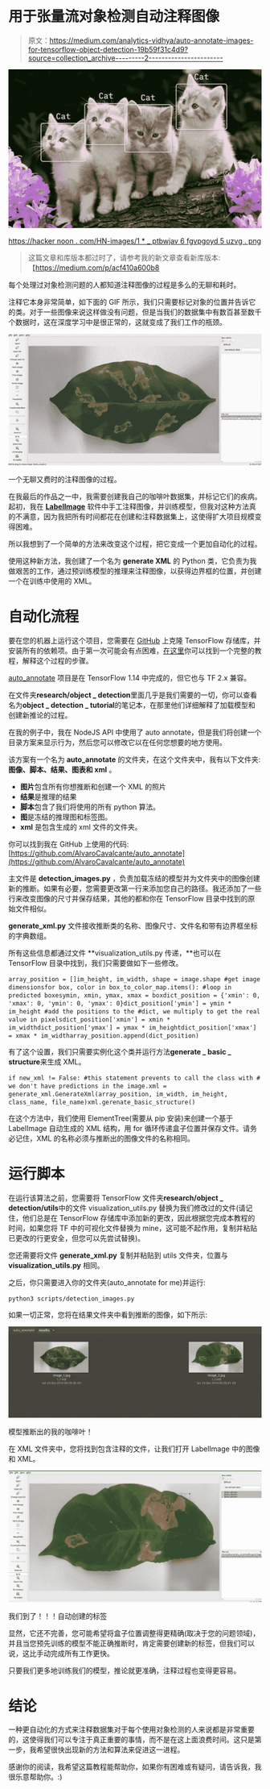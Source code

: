 # 用于张量流对象检测自动注释图像

> 原文：<https://medium.com/analytics-vidhya/auto-annotate-images-for-tensorflow-object-detection-19b59f31c4d9?source=collection_archive---------2----------------------->

![](img/f1919a400fbd252955aadf27d448c117.png)

[https://hacker noon . com/HN-images/1 * _ ptbwjav 6 fgvpgoyd 5 uzvg . png](https://hackernoon.com/hn-images/1*_ptBWjaV6FgVPgOYd5UZVg.png)

> 这篇文章和库版本都过时了，请参考我的新文章查看新库版本:【https://medium.com/p/acf410a600b8

每个处理过对象检测问题的人都知道注释图像的过程是多么的无聊和耗时。

注释它本身非常简单，如下面的 GIF 所示，我们只需要标记对象的位置并告诉它的类。对于一些图像来说这样做没有问题，但是当我们的数据集中有数百甚至数千个数据时，这在深度学习中是很正常的，这就变成了我们工作的瓶颈。

![](img/41d397adcef1cd93538399a2b4ed45b0.png)

一个无聊又费时的注释图像的过程。

在我最后的作品之一中，我需要创建我自己的咖啡叶数据集，并标记它们的疾病。起初，我在 [**LabelImage**](https://github.com/tzutalin/labelImg) 软件中手工注释图像，并训练模型，但我对这种方法真的不满意，因为我把所有时间都花在创建和注释数据集上，这使得扩大项目规模变得困难。

所以我想到了一个简单的方法来改变这个过程，把它变成一个更加自动化的过程。

使用这种新方法，我创建了一个名为 **generate XML** 的 Python 类，它负责为我做艰苦的工作，通过预训练模型的推理来注释图像，以获得边界框的位置，并创建一个在训练中使用的 XML。

# 自动化流程

要在您的机器上运行这个项目，您需要在 [GitHub](https://github.com/tensorflow/models) 上克隆 TensorFlow 存储库，并安装所有的依赖项。由于第一次可能会有点困难，[在这里](https://neptune.ai/blog/how-to-train-your-own-object-detector-using-tensorflow-object-detection-api)你可以找到一个完整的教程，解释这个过程的步骤。

[auto_annotate](https://github.com/AlvaroCavalcante/auto_annotate) 项目是在 TensorFlow 1.14 中完成的，但它也与 TF 2.x 兼容。

在文件夹**research/object _ detection**里面几乎是我们需要的一切，你可以查看名为**object _ detection _ tutorial**的笔记本，在那里他们详细解释了加载模型和创建新推论的过程。

在我的例子中，我在 NodeJS API 中使用了 auto annotate，但是我们将创建一个目录方案来显示行为，然后您可以修改它以在任何您想要的地方使用。

该方案有一个名为 **auto_annotate** 的文件夹，在这个文件夹中，我有以下文件夹:**图像、脚本、结果、图表和 xml** 。

*   **图片**包含所有你想推断和创建一个 XML 的照片
*   **结果**是推理的结果
*   **脚本**包含了我们将使用的所有 python 算法。
*   **图**是冻结的推理图和标签图。
*   **xml** 是包含生成的 xml 文件的文件夹。

你可以找到我在 GitHub 上使用的代码:[https://github.com/AlvaroCavalcante/auto_annotate](https://github.com/AlvaroCavalcante/auto_annotate)

主文件是 **detection_images.py** ，负责加载冻结的模型并为文件夹中的图像创建新的推断。如果有必要，您需要更改第一行来添加您自己的路径。我还添加了一些行来改变图像的尺寸并保存结果，其他的都和你在 TensorFlow 目录中找到的原始文件相似。

**generate_xml.py** 文件接收推断类的名称、图像尺寸、文件名和带有边界框坐标的字典数组。

所有这些信息都通过文件 **visualization_utils.py 传递，**也可以在 TensorFlow 目录中找到，我们只需要做如下一些修改。

```
array_position = []im_height, im_width, shape = image.shape #get image dimensionsfor box, color in box_to_color_map.items(): #loop in predicted boxesymin, xmin, ymax, xmax = boxdict_position = {'xmin': 0, 'xmax': 0, 'ymin': 0, 'ymax': 0}dict_position['ymin'] = ymin * im_height #add the positions to the #dict, we multiply to get the real value in pixelsdict_position['xmin'] = xmin * im_widthdict_position['ymax'] = ymax * im_heightdict_position['xmax'] = xmax * im_widtharray_position.append(dict_position)
```

有了这个设置，我们只需要实例化这个类并运行方法**generate _ basic _ structure**来生成 XML。

```
if new_xml != False: #this statement prevents to call the class with # we don't have predictions in the image.xml = generate_xml.GenerateXml(array_position, im_width, im_height, class_name, file_name)xml.gerenate_basic_structure()
```

在这个方法中，我们使用 ElementTree(需要从 pip 安装)来创建一个基于 LabelImage 自动生成的 XML 结构，用 for 循环传递盒子位置并保存文件。请务必记住，XML 的名称必须与推断出的图像文件的名称相同。

# 运行脚本

在运行该算法之前，您需要将 TensorFlow 文件夹**research/object _ detection/utils**中的文件 visualization_utils.py 替换为我们修改过的文件(请记住，他们总是在 TensorFlow 存储库中添加新的更改，因此根据您完成本教程的时间，如果您将 TF 中的可视化文件替换为 mine，这可能不起作用，复制并粘贴已更改的行更安全，但您可以先尝试替换)。

您还需要将文件 **generate_xml.py** 复制并粘贴到 utils 文件夹，位置与 **visualization_utils.py** 相同。

之后，你只需要进入你的文件夹(auto_annotate for me)并运行:

```
python3 scripts/detection_images.py
```

如果一切正常，您将在结果文件夹中看到推断的图像，如下所示:

![](img/38ebb6fd97a9ca3c351bdb05081b3ad1.png)

模型推断出的我的咖啡叶！

在 XML 文件夹中，您将找到包含注释的文件，让我们打开 LabelImage 中的图像和 XML。

![](img/607d4d5ae760163ac463e90ffb76254c.png)

我们到了！！！自动创建的标签

显然，它还不完善，您可能希望将盒子位置调整得更精确(取决于您的问题领域)，并且当您预先训练的模型不能正确推断时，肯定需要创建新的标签，但我们可以说，这比手动完成所有工作更快。

只要我们更多地训练我们的模型，推论就更准确，注释过程也变得更容易。

# 结论

一种更自动化的方式来注释数据集对于每个使用对象检测的人来说都是非常重要的，这使得我们可以专注于真正重要的事情，而不是在这上面浪费时间。这只是第一步，我希望很快出现新的方法和算法来促进这一进程。

感谢你的阅读，我希望这篇教程能帮助你，如果你有困难或有疑问，请告诉我，我很乐意帮助你。:)